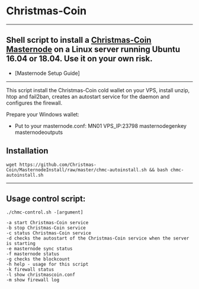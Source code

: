 # Christmas-Coin
---
Shell script to install a [Christmas-Coin Masternode](https://christmas-coin.net/) on a Linux server running Ubuntu 16.04 or 18.04. Use it on your own risk.
---
+ [Masternode Setup Guide]
---
This script install the Christmas-Coin cold wallet on your VPS, install unzip, htop and fail2ban, creates an autostart service for the daemon and configures the firewall.

Prepare your Windows wallet:

- Put to your masternode.conf: MN01 VPS_IP:23798 masternodegenkey masternodeoutputs

## Installation
```
wget https://github.com/Christmas-Coin/MasternodeInstall/raw/master/chmc-autoinstall.sh && bash chmc-autoinstall.sh
```
---
## Usage control script:

```
./chmc-control.sh -[argument]

-a start Christmas-Coin service
-b stop Christmas-Coin service
-c status Christmas-Coin service
-d checks the autostart of the Christmas-Coin service when the server is starting
-e masternode sync status
-f masternode status
-g checks the blockcount
-h help - usage for this script
-k firewall status
-l show christmascoin.conf
-m show firewall log
```

